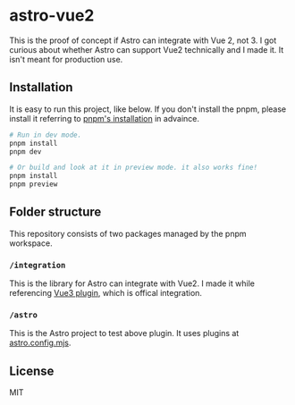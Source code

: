 # astro-vue2

This is the proof of concept if Astro can integrate with Vue 2, not 3. I got curious about whether Astro can support Vue2 technically and I made it. It isn't meant for production use.

## Installation

It is easy to run this project, like below.
If you don't install the pnpm, please install it referring to [pnpm's installation](https://pnpm.io/installation) in advaince.

```sh
# Run in dev mode.
pnpm install
pnpm dev

# Or build and look at it in preview mode. it also works fine!
pnpm install
pnpm preview
```

## Folder structure

This repository consists of two packages managed by the pnpm workspace.

### `/integration`

This is the library for Astro can integrate with Vue2.
I made it while referencing [Vue3 plugin](https://github.com/withastro/astro/tree/main/packages/integrations/vue/), which is offical integration.

### `/astro`

This is the Astro project to test above plugin. It uses plugins at [astro.config.mjs](https://github.com/ktmouk/astro-vue2/blob/main/astro/astro.config.mjs).

## License
MIT
